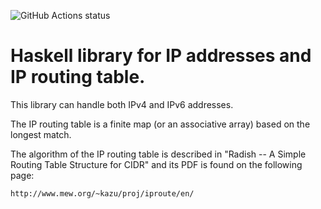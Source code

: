![GitHub Actions status](https://github.com/kazu-yamamoto/iproute/workflows/Haskell%20CI/badge.svg)

# Haskell library for IP addresses and IP routing table.

This library can handle both IPv4 and IPv6 addresses.

The IP routing table is a finite map (or an associative array) based
on the longest match.

The algorithm of the IP routing table is described in
"Radish -- A Simple Routing Table Structure for CIDR"
and its PDF is found on the following page:

	http://www.mew.org/~kazu/proj/iproute/en/
